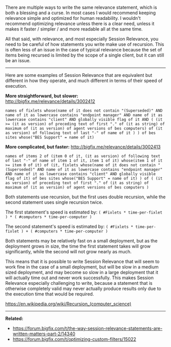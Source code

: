 There are multiple ways to write the same relevance statement, which is both a blessing and a curse. In most cases I would recommend keeping relevance simple and optimized for human readability. I wouldn't recommend optimizing relevance unless there is a clear need, unless it makes it faster / simpler / and more readable all at the same time.

All that said, with relevance, and most especially Session Relevance, you need to be careful of how statements you write make use of recursion. This is often less of an issue in the case of typical relevance because the set of items being recursed is limited by the scope of a single client, but it can still be an issue.

----------

Here are some examples of Session Relevance that are equivalent but different in how they operate, and much different in terms of their speed of execution.

**More straightforward, but slower:** http://bigfix.me/relevance/details/3002412

```
names of fixlets whose(name of it does not contain "(Superseded)" AND name of it as lowercase contains "endpoint manager" AND name of it as lowercase contains "client" AND globally visible flag of it AND ( (it >= (it as version) of preceding text of first "." of (it as string) of maximum of (it as version) of agent versions of bes computers) of (it as version) of following text of last "-" of name of it ) ) of bes sites whose("BES Support" = name of it)
```

**More complicated, but faster:** http://bigfix.me/relevance/details/3002413

```
names of items 2 of (item 0 of it, (it as version) of following text of last "-" of name of item 1 of it, item 1 of it) whose(item 1 of it >= item 0 of it) of (it, fixlets whose(name of it does not contain "(Superseded)" AND name of it as lowercase contains "endpoint manager" AND name of it as lowercase contains "client" AND globally visible flag of it) of bes sites whose("BES Support" = name of it) ) of ( (it as version) of preceding text of first "." of (it as string) of maximum of (it as version) of agent versions of bes computers )
```

Both statements use recursion, but the first uses double recursion, while the second statement uses single recursion twice.

The first statement's speed is estimated by:  `( #Fixlets * time-per-fixlet ) * ( #computers * time-per-computer )`

The second statement's speed is estimated by: `( #Fixlets * time-per-fixlet ) + ( #computers * time-per-computer )`

Both statements may be relatively fast on a small deployment, but as the deployment grows in size, the time the first statement takes will grow significantly, while the second will not grow nearly as much.

This means that it is possible to write Session Relevance that will seem to work fine in the case of a small deployment, but will be slow in a medium sized deployment, and may become so slow in a large deployment that it will actually time out and never work successfully. This makes Session Relevance especially challenging to write, because a statement that is otherwise completely valid may never actually produce results only due to the execution time that would be required.


https://en.wikipedia.org/wiki/Recursion_(computer_science)

----------

**Related:**

- https://forum.bigfix.com/t/the-way-session-relevance-statements-are-written-matters-part-2/14340
- https://forum.bigfix.com/t/optimizing-custom-filters/15022
